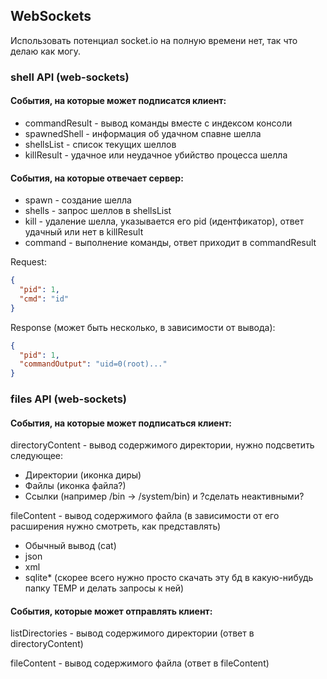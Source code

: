 ## WebSockets

Использовать потенциал socket.io на полную времени нет, так что делаю как могу.

### shell API (web-sockets)

#### События, на которые может подписатся клиент:

* commandResult - вывод команды вместе с индексом консоли
* spawnedShell - информация об удачном спавне шелла
* shellsList - список текущих шеллов
* killResult - удачное или неудачное убийство процесса шелла

#### События, на которые отвечает сервер:

* spawn - создание шелла
* shells - запрос шеллов в shellsList
* kill - удаление шелла, указывается его pid (идентфикатор), ответ удачный или нет в killResult
* command - выполнение команды, ответ приходит в commandResult

Request:

```json
{
  "pid": 1,
  "cmd": "id"
}
```

Response (может быть несколько, в зависимости от вывода):

```json
{
  "pid": 1,
  "commandOutput": "uid=0(root)..."
}
```

### files API (web-sockets)

#### События, на которые может подписаться клиент:

directoryContent - вывод содержимого директории, нужно подсветить следующее:

* Директории (иконка диры)
* Файлы (иконка файла?)
* Ссылки (например /bin -> /system/bin) и ?сделать неактивными?

fileContent - вывод содержимого файла (в зависимости от его расширения нужно смотреть, как представлять)

* Обычный вывод (cat)
* json
* xml
* sqlite* (скорее всего нужно просто скачать эту бд в какую-нибудь папку TEMP и делать запросы к ней)

#### События, которые может отправлять клиент:

listDirectories - вывод содержимого директории (ответ в directoryContent)

fileContent - вывод содержимого файла (ответ в fileContent)



